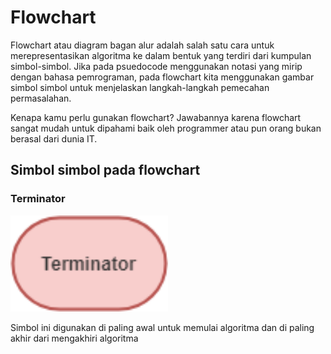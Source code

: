 <h1>Flowchart</h1>

Flowchart atau diagram bagan alur adalah salah satu cara untuk merepresentasikan algoritma ke dalam bentuk yang terdiri dari kumpulan simbol-simbol.
Jika pada psuedocode menggunakan notasi yang mirip dengan bahasa pemrograman, pada flowchart kita menggunakan gambar simbol simbol untuk menjelaskan langkah-langkah 
pemecahan permasalahan.

Kenapa kamu perlu gunakan flowchart? 
Jawabannya karena flowchart sangat mudah untuk dipahami baik oleh programmer atau pun orang bukan berasal dari dunia IT.

<h2>Simbol simbol pada flowchart</h2>
<h3>Terminator</h3>

<div>
   <img 
      src="../assets/2.2-Flowchart/Terminator.png"
      alt="Flowchart's Terminator Symbol" 
      width="50%"
   />
<div>

Simbol ini digunakan di paling awal untuk memulai algoritma dan di paling akhir dari mengakhiri algoritma
